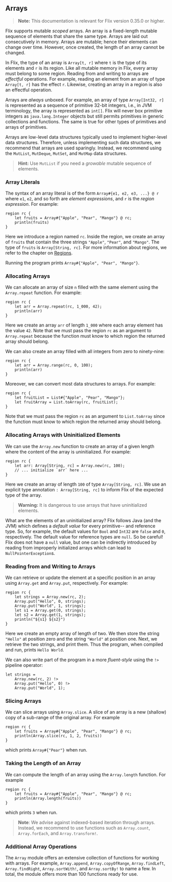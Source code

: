 ## Arrays

> **Note:** This documentation is relevant for Flix version 0.35.0 or higher.

Flix supports mutable _scoped_ arrays. An array is a fixed-length mutable
sequence of elements that share the same type. Arrays are laid out consecutively
in memory. Arrays are mutable; hence their elements can change over time.
However, once created, the length of an array cannot be changed.

In Flix, the type of an array is `Array[t, r]` where `t` is the type of its
elements and `r` is its region. Like all mutable memory in Flix, every array
must belong to some region. Reading from and writing to arrays are _effectful_
operations. For example, reading an element from an array of type `Array[t, r]`
has the effect `r`. Likewise, creating an array in a region is also an effectful
operation. 

Arrays are _always_ unboxed. For example, an array of type `Array[Int32, r]` is
represented as a sequence of primitive 32-bit integers, i.e., in JVM
terminology, the array is represented as `int[]`. Flix will never box primitive
integers as `java.lang.Integer` objects but still permits primitives in generic
collections and functions. The same is true for other types of primitives and
arrays of primitives. 

Arrays are low-level data structures typically used to implement higher-level
data structures. Therefore, unless implementing such data structures, we
recommend that arrays are used sparingly. Instead, we recommend using the
`MutList`, `MutDeque`, `MutSet`, and `MutMap` data structures.

> **Hint:** Use `MutList` if you need a _growable_ mutable sequence of elements.

### Array Literals

The syntax of an array literal is of the form `Array#{e1, e2, e3, ...} @ r`
where `e1`, `e2`, and so forth are _element expressions_, and `r` is the _region
expression_. For example:

```flix
region rc {
    let fruits = Array#{"Apple", "Pear", "Mango"} @ rc;
    println(fruits)
}
```

Here we introduce a region named `rc`. Inside the region, we create an array of
`fruits` that contain the three strings `"Apple"`, `"Pear"`, and `"Mango"`. The
type of `fruits` is `Array[String, rc]`. For more information about regions, we
refer to the chapter on [Regions](regions.md).

Running the program prints `Array#{"Apple", "Pear", "Mango"}`.

### Allocating Arrays

We can allocate an array of size `n` filled with the same element using the
`Array.repeat` function. For example: 

```flix
region rc {
    let arr = Array.repeat(rc, 1_000, 42);
    println(arr)
}
```

Here we create an array `arr` of length `1_000` where each array element has the
value `42`. Note that we must pass the region `rc` as an argument to
`Array.repeat` because the function must know to which region the returned array
should belong.

We can also create an array filled with all integers from zero to ninety-nine:

```flix
region rc {
    let arr = Array.range(rc, 0, 100);
    println(arr)
}
```

Moreover, we can convert most data structures to arrays. For example:

```flix
region rc {
    let fruitList = List#{"Apple", "Pear", "Mango"};
    let fruitArray = List.toArray(rc, fruitList);
}
```

Note that we must pass the region `rc` as an argument to `List.toArray` since
the function must know to which region the returned array should belong.

### Allocating Arrays with Uninitialized Elements

We can use the `Array.new` function to create an array of a given length where
the content of the array is uninitialized. For example:

```flix
region rc {
    let arr: Array[String, rc] = Array.new(rc, 100);
    // ... initialize `arr` here ...
}
```

Here we create an array of length `100` of type `Array[String, rc]`. We use an
explicit type annotation `: Array[String, rc]` to inform Flix of the expected
type of the array.

> **Warning:** It is dangerous to use arrays that have uninitialized elements. 

What are the elements of an uninitialized array? Flix follows Java (and the JVM)
which defines a _default value_ for every primitive-- and reference type. So,
for example, the default values for `Bool` and `Int32` are `false` and `0`,
respectively. The default value for reference types are `null`. So be careful!
Flix does not have a `null` value, but one can be indirectly introduced by
reading from improperly initialized arrays which can lead to
`NullPointerException`s. 

### Reading from and Writing to Arrays

We can retrieve or update the element at a specific position in an array using
`Array.get` and `Array.put`, respectively. For example: 

```flix
region rc {
    let strings = Array.new(rc, 2);
    Array.put("Hello", 0, strings);
    Array.put("World", 1, strings);
    let s1 = Array.get(0, strings);
    let s2 = Array.get(1, strings);
    println("${s1} ${s2}")
}
```

Here we create an empty array of length of two. We then store the string
`"Hello"` at position zero and the string `"World"` at position one. Next, we
retrieve the two strings, and print them. Thus the program, when compiled and
run, prints `Hello World`. 

We can also write part of the program in a more _fluent-style_ using the `!>`
pipeline operator: 

```flix
let strings = 
    Array.new(rc, 2) !>
    Array.put("Hello", 0) !>
    Array.put("World", 1);
```

### Slicing Arrays

We can slice arrays using `Array.slice`. A slice of an array is a new (shallow)
copy of a sub-range of the original array. For example

```flix
region rc {
    let fruits = Array#{"Apple", "Pear", "Mango"} @ rc;
    println(Array.slice(rc, 1, 2, fruits))
}
```

which prints `Array#{"Pear"}` when run.

### Taking the Length of an Array

We can compute the length of an array using the `Array.length` function. For
example

```flix
region rc {
    let fruits = Array#{"Apple", "Pear", "Mango"} @ rc;
    println(Array.length(fruits))
}
```

which prints `3` when run.

> **Note**: We advise against indexed-based iteration through arrays. Instead,
> we recommend to use functions such as `Array.count`, `Array.forEach`, and
> `Array.transform!`.

### Additional Array Operations

The `Array` module offers an extensive collection of functions for working with
arrays. For example, `Array.append`, `Array.copyOfRange`, `Array.findLeft`,
`Array.findRight`, `Array.sortWith!`, and `Array.sortBy!` to name a few. In
total, the module offers more than 100 functions ready for use.
